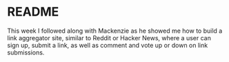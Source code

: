 # README

This week I followed along with Mackenzie as he showed me how to build a link aggregator site, similar to Reddit or Hacker News, where a user can sign up, submit a link, as well as comment and vote up or down on link submissions.